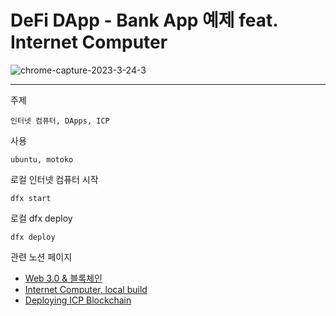 # DeFi DApp - Bank App 예제 feat. Internet Computer

![chrome-capture-2023-3-24-3](https://user-images.githubusercontent.com/94776135/233849008-37c78d49-bfde-4ac4-bdf0-250ba4bd8e0c.gif)

---

주제
```
인터넷 컴퓨터, DApps, ICP
```

사용
```
ubuntu, motoko
```

로컬 인터넷 컴퓨터 시작
```
dfx start
```

로컬 dfx deploy
```
dfx deploy
```

관련 노션 페이지
- [Web 3.0 & 블록체인](https://www.notion.so/Web-3-0-559b514448d24fd88a9d85501f711c2f)
- [Internet Computer, local build](https://www.notion.so/Internet-Computer-local-build-b2ab6664518a4a6597ffc46d60cf632a)
- [Deploying ICP Blockchain](https://www.notion.so/Deploying-ICP-Blockchain-321138d7edf74b439f3795a484b73dc7)
